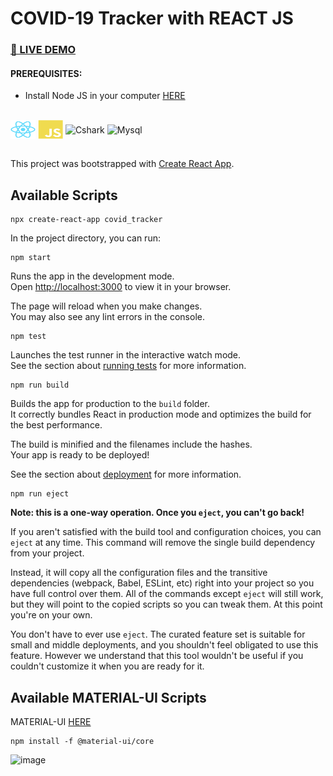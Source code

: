 # COVID-19 Tracker with REACT JS
### <a href="https://superlative-bubblegum-58e3d2.netlify.app/" target="_blank">🔴 LIVE DEMO</a>

#### PREREQUISITES:
- Install Node JS in your computer <a href='https://nodejs.org/en/'>HERE</a>

<div style="display: inline_block"><br>
  <img align="center" alt="React" height="30" width="40" src="https://raw.githubusercontent.com/devicons/devicon/master/icons/react/react-original.svg">
  <img align="center" alt="js" height="30" width="40" src="https://raw.githubusercontent.com/devicons/devicon/master/icons/javascript/javascript-plain.svg">
  <img align="center" alt="Cshark" height="30"  src="https://user-images.githubusercontent.com/99184393/178641758-021c77d8-c4b9-4a36-a3da-878f15ae267c.png">
  <img align="center" alt="Mysql" height="30"  src="https://user-images.githubusercontent.com/99184393/178641902-8d89e134-e9a2-4a3b-8fde-6e8802331b80.png">
</div>
<br>

This project was bootstrapped with [Create React App](https://github.com/facebook/create-react-app).

## Available Scripts

```
npx create-react-app covid_tracker
```

In the project directory, you can run:
```
npm start
```

Runs the app in the development mode.\
Open [http://localhost:3000](http://localhost:3000) to view it in your browser.

The page will reload when you make changes.\
You may also see any lint errors in the console.
```
npm test
```

Launches the test runner in the interactive watch mode.\
See the section about [running tests](https://facebook.github.io/create-react-app/docs/running-tests) for more information.
```
npm run build
```

Builds the app for production to the `build` folder.\
It correctly bundles React in production mode and optimizes the build for the best performance.

The build is minified and the filenames include the hashes.\
Your app is ready to be deployed!

See the section about [deployment](https://facebook.github.io/create-react-app/docs/deployment) for more information.
```
npm run eject
```

**Note: this is a one-way operation. Once you `eject`, you can't go back!**

If you aren't satisfied with the build tool and configuration choices, you can `eject` at any time. This command will remove the single build dependency from your project.

Instead, it will copy all the configuration files and the transitive dependencies (webpack, Babel, ESLint, etc) right into your project so you have full control over them. All of the commands except `eject` will still work, but they will point to the copied scripts so you can tweak them. At this point you're on your own.

You don't have to ever use `eject`. The curated feature set is suitable for small and middle deployments, and you shouldn't feel obligated to use this feature. However we understand that this tool wouldn't be useful if you couldn't customize it when you are ready for it.


## Available MATERIAL-UI Scripts
MATERIAL-UI <a href='https://v4.mui.com/'>HERE</a>
```
npm install -f @material-ui/core
```
<!-- ### <a href="https://replit.com/@SashenHasindu/COVID-19-Tracker?v=1" target="_blank">💻 Replit</a> -->
![image](https://user-images.githubusercontent.com/99184393/178642318-2d0b4453-ea62-4e0b-b2b7-368c925564ba.png)
